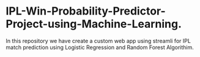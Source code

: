 # IPL-Win-Probability-Predictor-Project-using-Machine-Learning.
In this repository we have create a custom web app using streamli for IPL match prediction using Logistic Regression and Random Forest Algorithim.

